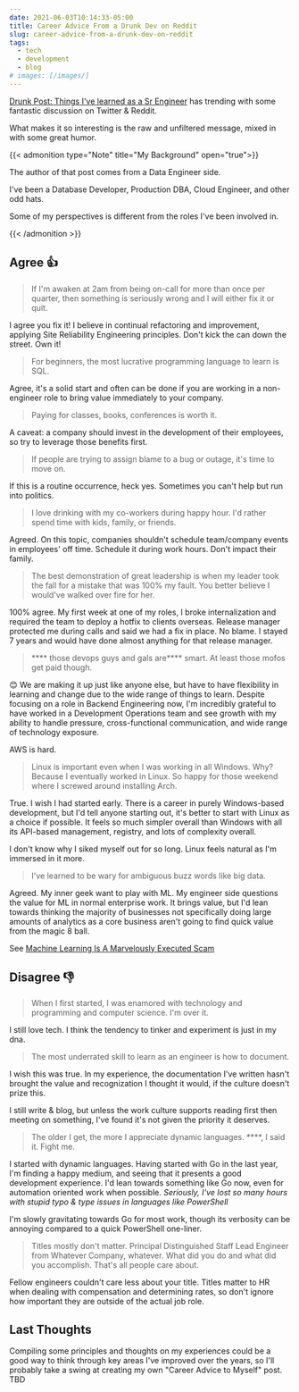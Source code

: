 ```yaml
---
date: 2021-06-03T10:14:33-05:00
title: Career Advice From a Drunk Dev on Reddit
slug: career-advice-from-a-drunk-dev-on-reddit
tags:
  - tech
  - development
  - blog
# images: [/images/]
---
```


[Drunk Post: Things I've learned as a Sr Engineer](https://www.reddit.com/r/ExperiencedDevs/comments/nmodyl/drunk_post_things_ive_learned_as_a_sr_engineer/) has trending with some fantastic discussion on Twitter & Reddit.

What makes it so interesting is the raw and unfiltered message, mixed in with some great humor.

{{< admonition type="Note" title="My Background" open="true">}}

The author of that post comes from a Data Engineer side.

I've been a Database Developer, Production DBA, Cloud Engineer, and other odd hats.

Some of my perspectives is different from the roles I've been involved in.

{{< /admonition >}}

## Agree 👍

> If I'm awaken at 2am from being on-call for more than once per quarter, then something is seriously wrong and I will either fix it or quit.

I agree you fix it!
I believe in continual refactoring and improvement, applying Site Reliability Engineering principles.
Don't kick the can down the street.
Own it!

> For beginners, the most lucrative programming language to learn is SQL.

Agree, it's a solid start and often can be done if you are working in a non-engineer role to bring value immediately to your company.

> Paying for classes, books, conferences is worth it.

A caveat: a company should invest in the development of their employees, so try to leverage those benefits first.

> If people are trying to assign blame to a bug or outage, it's time to move on.

If this is a routine occurrence, heck yes.
Sometimes you can't help but run into politics.

> I love drinking with my co-workers during happy hour. I'd rather spend time with kids, family, or friends.

Agreed.
On this topic, companies shouldn't schedule team/company events in employees' off time.
Schedule it during work hours.
Don't impact their family.

> The best demonstration of great leadership is when my leader took the fall for a mistake that was 100% my fault. You better believe I would've walked over fire for her.

100% agree. My first week at one of my roles, I broke internalization and required the team to deploy a hotfix to clients overseas.
Release manager protected me during calls and said we had a fix in place. No blame.
I stayed 7 years and would have done almost anything for that release manager.

> **** those devops guys and gals are**** smart. At least those mofos get paid though.

😊 We are making it up just like anyone else, but have to have flexibility in learning and change due to the wide range of things to learn.
Despite focusing on a role in Backend Engineering now, I'm incredibly grateful to have worked in a Development Operations team and see growth with my ability to handle pressure, cross-functional communication, and wide range of technology exposure.

AWS is hard.

> Linux is important even when I was working in all Windows. Why? Because I eventually worked in Linux. So happy for those weekend where I screwed around installing Arch.

True. I wish I had started early.
There is a career in purely Windows-based development, but I'd tell anyone starting out, it's better to start with Linux as a choice if possible.
It feels so much simpler overall than Windows with all its API-based management, registry, and lots of complexity overall.

I don't know why I siked myself out for so long.
Linux feels natural as I'm immersed in it more.

> I've learned to be wary for ambiguous buzz words like big data.

Agreed.
My inner geek want to play with ML.
My engineer side questions the value for ML in normal enterprise work.
It brings value, but I'd lean towards thinking the majority of businesses not specifically doing large amounts of analytics as a core business aren't going to find quick value from the magic 8 ball.

See [Machine Learning Is A Marvelously Executed Scam](https://www.lastweekinaws.com/blog/machine-learning-is-a-marvelously-executed-scam/)

## Disagree 👎

> When I first started, I was enamored with technology and programming and computer science. I'm over it.

I still love tech.
I think the tendency to tinker and experiment is just in my dna.

> The most underrated skill to learn as an engineer is how to document.

I wish this was true.
In my experience, the documentation I've written hasn't brought the value and recognization I thought it would, if the culture doesn't prize this.

I still write & blog, but unless the work culture supports reading first then meeting on something, I've found it's not given the priority it deserves.

> The older I get, the more I appreciate dynamic languages. ****, I said it. Fight me.

I started with dynamic languages.
Having started with Go in the last year, I'm finding a happy medium, and seeing that it presents a good development experience.
I'd lean towards something like Go now, even for automation oriented work when possible.
_Seriously, I've lost so many hours with stupid typo & type issues in languages like PowerShell_

I'm slowly gravitating towards Go for most work, though its verbosity can be annoying compared to a quick PowerShell one-liner.

> Titles mostly don't matter. Principal Distinguished Staff Lead Engineer from Whatever Company, whatever. What did you do and what did you accomplish. That's all people care about.

Fellow engineers couldn't care less about your title.
Titles matter to HR when dealing with compensation and determining rates, so don't ignore how important they are outside of the actual job role.

## Last Thoughts

Compiling some principles and thoughts on my experiences could be a good way to think through key areas I've improved over the years, so I'll probably take a swing at creating my own "Career Advice to Myself" post. TBD

